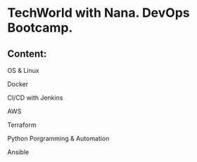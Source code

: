 # TechWorld with Nana. DevOps Bootcamp.

## Content:

OS & Linux

Docker

CI/CD with Jenkins

AWS

Terraform

Python Porgramming & Automation

Ansible
